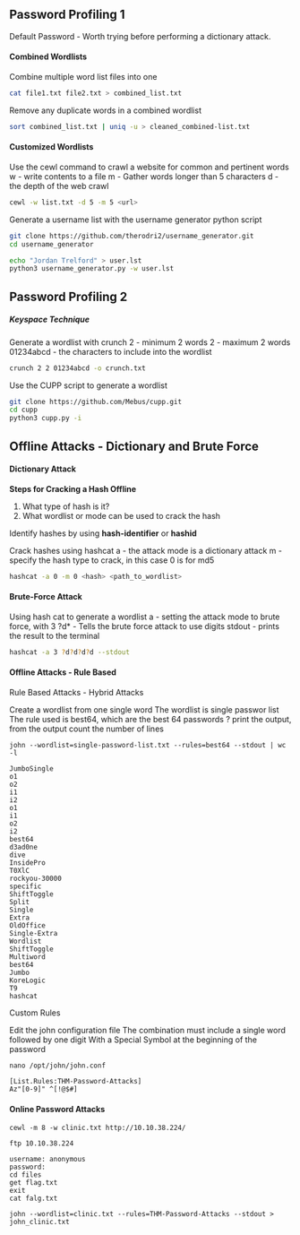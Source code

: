 

## Password Profiling 1 

Default Password - Worth trying before performing a dictionary attack. 

#### Combined Wordlists

Combine multiple word list files into one
```bash
cat file1.txt file2.txt > combined_list.txt
```

Remove any duplicate words in a combined wordlist
```bash
sort combined_list.txt | uniq -u > cleaned_combined-list.txt
```


#### Customized Wordlists

Use the cewl command to crawl a website for common and pertinent words 
w - write contents to a file
m - Gather words longer than 5 characters
d - the depth of the web crawl
```bash
cewl -w list.txt -d 5 -m 5 <url>
```

Generate a username list with the username generator python script
```bash
git clone https://github.com/therodri2/username_generator.git
cd username_generator

echo "Jordan Trelford" > user.lst
python3 username_generator.py -w user.lst
```

## Password Profiling 2 

##### Keyspace Technique

Generate a wordlist with crunch
 2 - minimum 2 words
 2 - maximum 2 words
 01234abcd - the characters to include into the wordlist
```bash
crunch 2 2 01234abcd -o crunch.txt
```

Use the CUPP script to generate a wordlist
```bash
git clone https://github.com/Mebus/cupp.git
cd cupp 
python3 cupp.py -i 
```



## Offline Attacks - Dictionary and Brute Force

#### Dictionary Attack

**Steps for Cracking a Hash Offline** 
1. What type of hash is it? 
2. What wordlist or mode can be used to crack the hash

Identify hashes by using **hash-identifier** or **hashid**

Crack hashes using hashcat
a - the attack mode is a dictionary attack
m - specify the hash type to crack, in this case 0 is for md5
```bash
hashcat -a 0 -m 0 <hash> <path_to_wordlist>
```

#### Brute-Force Attack

Using hash cat to generate a wordlist
a - setting the attack mode to brute force, with 3
?d* - Tells the brute force attack to use digits
stdout - prints the result to the terminal
```bash
hashcat -a 3 ?d?d?d?d --stdout
```

#### Offline Attacks - Rule Based

Rule Based Attacks - Hybrid Attacks

Create a wordlist from one single word 
The wordlist is single passwor list 
The rule used is best64, which are the best 64 passwords ? 
print the output, from the output count the number of lines
```
john --wordlist=single-password-list.txt --rules=best64 --stdout | wc -l 

JumboSingle
o1
o2
i1
i2
o1
i1
o2
i2
best64
d3ad0ne
dive
InsidePro
T0XlC
rockyou-30000
specific
ShiftToggle
Split
Single
Extra
OldOffice
Single-Extra
Wordlist
ShiftToggle
Multiword
best64
Jumbo
KoreLogic
T9
hashcat
```


Custom Rules

Edit the john configuration file 
The combination must include a single word followed by one digit
With a Special Symbol at the beginning of the password
```
nano /opt/john/john.conf

[List.Rules:THM-Password-Attacks]
Az"[0-9]" ^[!@$#]
```


#### Online Password Attacks

```
cewl -m 8 -w clinic.txt http://10.10.38.224/
```

```
ftp 10.10.38.224 

username: anonymous
password: 
cd files 
get flag.txt 
exit 
cat falg.txt
```

```
john --wordlist=clinic.txt --rules=THM-Password-Attacks --stdout > john_clinic.txt
```

